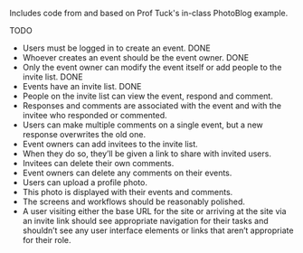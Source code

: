 Includes code from and based on Prof Tuck's in-class PhotoBlog example.

TODO
- Users must be logged in to create an event. DONE
- Whoever creates an event should be the event owner. DONE
- Only the event owner can modify the event itself or add people to the invite list. DONE
- Events have an invite list. DONE
- People on the invite list can view the event, respond and comment.
- Responses and comments are associated with the event and with the invitee who responded or commented.
- Users can make multiple comments on a single event, but a new response overwrites the old one.
- Event owners can add invitees to the invite list.
- When they do so, they’ll be given a link to share with invited users.
- Invitees can delete their own comments.
- Event owners can delete any comments on their events.
- Users can upload a profile photo.
- This photo is displayed with their events and comments.
- The screens and workflows should be reasonably polished.
- A user visiting either the base URL for the site or arriving at the site via
  an invite link should see appropriate navigation for their tasks and shouldn’t
  see any user interface elements or links that aren’t appropriate for their role.
